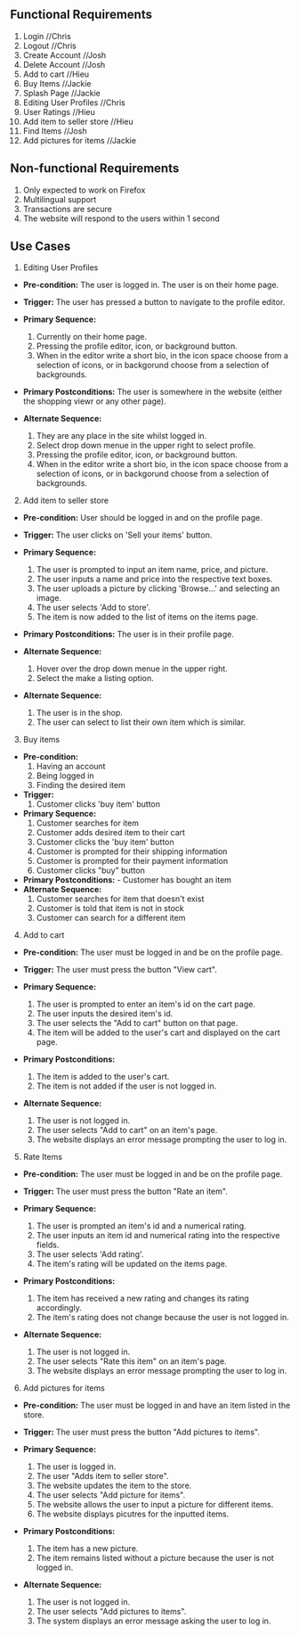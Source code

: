 ## Functional Requirements
1. Login //Chris
2. Logout //Chris
3. Create Account //Josh
4. Delete Account //Josh
5. Add to cart  //Hieu
6. Buy Items  //Jackie
7. Splash Page //Jackie
8. Editing User Profiles //Chris
9. User Ratings //Hieu
10. Add item to seller store //Hieu
11. Find Items  //Josh
12. Add pictures for items //Jackie
## Non-functional Requirements
1. Only expected to work on Firefox
2. Multilingual support
3. Transactions are secure
4. The website will respond to the users within 1 second
## Use Cases
1. Editing User Profiles
- **Pre-condition:** The user is logged in. The user is on their home page.
- **Trigger:** The user has pressed a button to navigate to the profile editor. 
- **Primary Sequence:**
  
  1. Currently on their home page.
  2. Pressing the profile editor, icon, or background button.
  3. When in the editor write a short bio, in the icon space choose from a selection of icons, or in backgorund choose from a selection of backgrounds.

- **Primary Postconditions:** The user is somewhere in the website (either the shopping viewr or any other page).
- **Alternate Sequence:** 
  
  1. They are any place in the site whilst logged in.
  2. Select drop down menue in the upper right to select profile.
  3. Pressing the profile editor, icon, or background button.
  4. When in the editor write a short bio, in the icon space choose from a selection of icons, or in backgorund choose from a selection of backgrounds.
  
2. Add item to seller store
- **Pre-condition:**  User should be logged in and on the profile page. 
- **Trigger:** The user clicks on 'Sell your items' button. 
- **Primary Sequence:**
  
  1. The user is prompted to input an item name, price, and picture.
  2. The user inputs a name and price into the respective text boxes.
  3. The user uploads a picture by clicking 'Browse...' and selecting an image. 
  4. The user selects 'Add to store'.
  5. The item is now added to the list of items on the items page. 

- **Primary Postconditions:** The user is in their profile page.
- **Alternate Sequence:**
  
  1. Hover over the drop down menue in the upper right.
  2. Select the make a listing option.

- **Alternate Sequence:**
  
  1. The user is in the shop.
  2. The user can select to list their own item which is similar.

3. Buy items
- **Pre-condition:** 
  1. Having an account
  2. Being logged in
  3. Finding the desired item
- **Trigger:** 
  1. Customer clicks 'buy item' button
- **Primary Sequence:**
  1. Customer searches for item
  2. Customer adds desired item to their cart
  3. Customer clicks the 'buy item' button
  4. Customer is prompted for their shipping information
  5. Customer is prompted for their payment information
  6. Customer clicks "buy" button
- **Primary Postconditions:**
        - Customer has bought an item       
- **Alternate Sequence:**
  1. Customer searches for item that doesn't exist
  2. Customer is told that item is not in stock
  3. Customer can search for a different item

4. Add to cart
- **Pre-condition:** The user must be logged in and be on the profile page.
- **Trigger:** The user must press the button "View cart".
- **Primary Sequence:**
  
  1. The user is prompted to enter an item's id on the cart page.
  2. The user inputs the desired item's id.
  2. The user selects the "Add to cart" button on that page.
  3. The item will be added to the user's cart and displayed on the cart page.

- **Primary Postconditions:** 

  1. The item is added to the user's cart.
  2. The item is not added if the user is not logged in.

- **Alternate Sequence:**
  
  1. The user is not logged in.
  2. The user selects "Add to cart" on an item's page.
  3. The website displays an error message prompting the user to log in.

5. Rate Items
- **Pre-condition:** The user must be logged in and be on the profile page.
- **Trigger:** The user must press the button "Rate an item".
- **Primary Sequence:**
  
  1. The user is prompted an item's id and a numerical rating.
  2. The user inputs an item id and numerical rating into the respective fields.
  3. The user selects 'Add rating'.
  4. The item's rating will be updated on the items page.

- **Primary Postconditions:**

  1. The item has received a new rating and changes its rating accordingly.
  2. The item's rating does not change because the user is not logged in.

- **Alternate Sequence:**
  1. The user is not logged in.
  2. The user selects "Rate this item" on an item's page.
  3. The website displays an error message prompting the user to log in.

6. Add pictures for items
  - **Pre-condition:** The user must be logged in and have an item listed in the store.
  - **Trigger:** The user must press the button "Add pictures to items".
  - **Primary Sequence:**
    1. The user is logged in.
    2. The user "Adds item to seller store".
    3. The website updates the item to the store.
    4. The user selects "Add picture for items". 
    5. The website allows the user to input a picture for different items.
    6. The website displays picutres for the inputted items.
  
- **Primary Postconditions:**
    1. The item has a new picture.  
    2. The item remains listed without a picture because the user is not logged in.  
  
- **Alternate Sequence:** 
    1. The user is not logged in.  
    2. The user selects "Add pictures to items".  
    3. The system displays an error message asking the user to log in.
